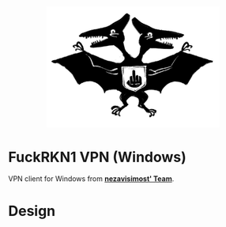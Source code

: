 <p align="center">
  <img src="./media/logofckrkn.jpg" width="350" title="FuckRKN1">
</p>

# FuckRKN1 VPN (Windows)
VPN client for Windows from [**nezavisimost' Team**](https://github.com/nezavisimost).

<!--
# Features

# Technology
-->

# Design 


<!-- # Screencast -->
